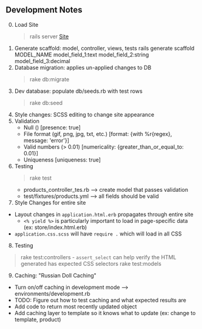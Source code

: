 ## Development Notes

0. Load Site
	> rails server
	> [Site](localhost:3000/products)
1. Generate scaffold: model, controller, views, tests
	rails generate scaffold MODEL_NAME model_field_1:text model_field_2:string model_field_3:decimal
2. Database migration: applies un-applied changes to DB
	> rake db:migrate
3. Dev database: populate db/seeds.rb with test rows
	> rake db:seed
4. Style changes: SCSS editing to change site appearance
5. Validation
	- Null () [presence: true]
	- File format (gif, png, jpg, txt, etc.) [format: {with %r{regex}, message: 'error'}]
	- Valid numbers (> 0.01) [numericality: {greater_than_or_equal_to: 0.01}]
	- Uniqueness [uniqueness: true]
6. Testing
	> rake test
	- products_controller_tes.rb --> create model that passes validation
	- test/fixtures/products.yml --> all fields should be valid
7. Style Changes for entire site
  - Layout changes in `application.html.erb` propagates through entire site
    - `<% yield %>` is particularly important to load in page-specific data (ex: store/index.html.erb)
  - `application.css.scss` will have `require .` which will load in all CSS 
8. Testing
  > rake test:controllers
    - `assert_select` can help verify the HTML generated has expected CSS selectors 
  > rake test:models 
9. Caching: "Russian Doll Caching"
  - Turn on/off caching in development mode --> environments/development.rb
  - TODO: Figure out how to test caching and what expected results are
  - Add code to return most recently updated object 
  - Add caching layer to template so it knows what to update (ex: change to template, product)